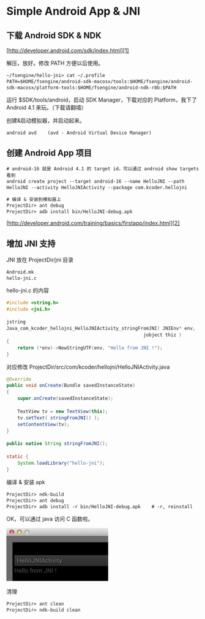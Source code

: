 # Simple Android App & JNI

## 下载 Android SDK & NDK

[http://developer.android.com/sdk/index.html][1]

解压，放好。修改 PATH 方便以后使用。

```
~/fsengine/hello-jni> cat ~/.profile 
PATH=$HOME/fsengine/android-sdk-macosx/tools:$HOME/fsengine/android-sdk-macosx/platform-tools:$HOME/fsengine/android-ndk-r8b:$PATH
```

运行 $SDK/tools/android，启动 SDK Manager，下载对应的 Platform，我下了 Android 4.1 来玩。（下载请翻墙）

创建&启动模拟器，并启动起来。

```
android avd    (avd - Android Virtual Device Manager)
```

## 创建 Android App 项目

```shell
# android-16 就是 Android 4.1 的 target id，可以通过 android show targets 看到
android create project --target android-16 --name HelloJNI --path HelloJNI --activity HelloJNIActivity --package com.kcoder.hellojni
```

```shell
# 编译 & 安装到模拟器上
ProjectDir> ant debug
ProjectDir> adb install bin/HelloJNI-debug.apk
```

[http://developer.android.com/training/basics/firstapp/index.html][2]

## 增加 JNI 支持

JNI 放在 ProjectDir/jni 目录

```
Android.mk
hello-jni.c
```

hello-jni.c 的内容

```C
#include <string.h>
#include <jni.h>

jstring
Java_com_kcoder_hellojni_HelloJNIActivity_stringFromJNI( JNIEnv* env,
                                                  jobject thiz )
{
    return (*env)->NewStringUTF(env, "Hello from JNI !");
}
```

对应修改 ProjectDir/src/com/kcoder/hellojni/HelloJNIActivity.java

```Java
@Override
public void onCreate(Bundle savedInstanceState)
{
    super.onCreate(savedInstanceState);

    TextView tv = new TextView(this);
    tv.setText( stringFromJNI() );
    setContentView(tv);
}

public native String stringFromJNI();

static {
    System.loadLibrary("hello-jni");
}
```

编译 & 安装 apk

```
ProjectDir> ndk-build
ProjectDir> ant debug
ProjectDir> adb install -r bin/HelloJNI-debug.apk    # -r, reinstall
```

OK，可以通过 java 访问 C 函数啦。

![](2012_09_07_android_jni_image_01.png)

清理

```
ProjectDir> ant clean
ProjectDir> ndk-build clean
```


[1]:http://developer.android.com/sdk/index.html
[2]:http://developer.android.com/training/basics/firstapp/index.html
